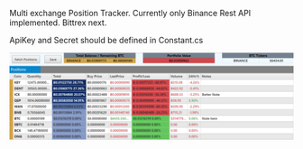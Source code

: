 Multi exchange Position Tracker. Currently only Binance Rest API implemented. Bittrex next.

ApiKey and Secret should be defined in Constant.cs

![Sample](ss1.png)
